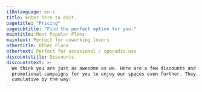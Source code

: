 ```yaml
---
i18nlanguage: en-i
title: Enter here to edit.
pagetitle: "Pricing"
pagesubtitle: "Find the perfect option for you."
maintitle: Most Popular Plans
maintext: Perfect for coworking lovers
othertitle: Other Plans
othertext: Perfect for occasional / sporadic use
discountstitle: Discounts
discountstext: >-
  We think you are just as awesome as we. Here are a few discounts and
  promotional campaigns for you to enjoy our spaces even further. They are all
  cumulative by the way!
---
```

